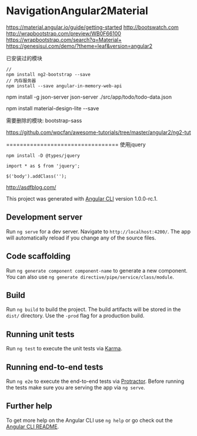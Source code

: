 # NavigationAngular2Material

https://material.angular.io/guide/getting-started
http://bootswatch.com
http://wrapbootstrap.com/preview/WB0F66100
https://wrapbootstrap.com/search?q=Material+
https://genesisui.com/demo/?theme=leaf&version=angular2

已安装过的模块
```
// 
npm install ng2-bootstrap --save
// 内存服务器
npm install --save angular-in-memory-web-api
```

npm install -g json-server
json-server ./src/app/todo/todo-data.json

npm install material-design-lite --save



需要删除的模块:
bootstrap-sass


https://github.com/wpcfan/awesome-tutorials/tree/master/angular2/ng2-tut

=================================
使用jquery
```
npm install -D @types/jquery
```
```
import * as $ from 'jquery';

$('body').addClass('');
```
http://asdfblog.com/




This project was generated with [Angular CLI](https://github.com/angular/angular-cli) version 1.0.0-rc.1.

## Development server
Run `ng serve` for a dev server. Navigate to `http://localhost:4200/`. The app will automatically reload if you change any of the source files.

## Code scaffolding

Run `ng generate component component-name` to generate a new component. You can also use `ng generate directive/pipe/service/class/module`.

## Build

Run `ng build` to build the project. The build artifacts will be stored in the `dist/` directory. Use the `-prod` flag for a production build.

## Running unit tests

Run `ng test` to execute the unit tests via [Karma](https://karma-runner.github.io).

## Running end-to-end tests

Run `ng e2e` to execute the end-to-end tests via [Protractor](http://www.protractortest.org/).
Before running the tests make sure you are serving the app via `ng serve`.

## Further help

To get more help on the Angular CLI use `ng help` or go check out the [Angular CLI README](https://github.com/angular/angular-cli/blob/master/README.md).
